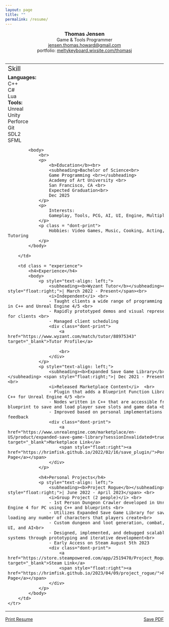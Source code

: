 ```yaml
---
layout: page
title: ""
permalink: /resume/
---
```


<!--<object data="/assets/resume.pdf" width="100%" height="600"></object>-->
<style>
h3
{
    margin: 0px;
}
h4
{
    text-align: center;
}
.skill
{
    font-size: 16pt;
    margin-bottom: 5px;
}
table.skill
{
    border: 0px solid black;
}
td.experience
{
    padding-left: 10px;
}
table, th, td {
    border: 0px solid black;
    vertical-align: top;
}
subheading
{
}
name
{
    font-size: 18pt;
}
</style>


<center>
<h3>Thomas Jensen</h3>
Game & Tools Programmer
<br>
<a href="mailto: jensen.thomas.howard@gmail.com">jensen.thomas.howard@gmail.com</a>
<br>
portfolio: <a href="https://meltykeyboard.wixsite.com/thomasj">meltykeyboard.wixsite.com/thomasj</a>
<br>
<br>
</center>

<!--
<p style="text-align: left">
    <name>Thomas Jensen</name>
    <span style="float: right">
        
    </span>
<br>
    Game & Tools Programmer
    <span style="float: right">    
        
    </span>
</p>
-->

<table style="width:100%">
    <tr>
        <td style="width: 26%; border-right: 1px solid green"> <!-- 35 is the minimum for the left column. it will not shrink any more -->
            <div class="skill">Skill</div>
            <subheading><b>Languages:</b></subheading> <br>
            C++ <br>
            C# <br>
            Lua <br>
            <subheading><b>Tools:</b></subheading> <br>
            Unreal <br> 
            Unity <br>
            Perforce <br>
            Git <br>
            SDL2 <br>
            SFML <br>

            <body>
                <br>
                <p>
                    <b>Education</b><br>
                    <subheading>Bachelor of Science<br>
                    Game Programming <br></subheading>
                    Academy of Art University <br>
                    San Francisco, CA <br>
                    Expected Graduation<br>
                    Dec 2025
                </p>
                <p> 
                    Interests:
                    Gameplay, Tools, PCG, AI, UI, Engine, Multiplayer
                </p>
                <p class = "dont-print">
                    Hobbies: Video Games, Music, Cooking, Acting, Movies, Tutoring
                </p>
            </body>
        
        </td>

        <td class = "experience">
            <h4>Experience</h4>
            <body>
                <p style="text-align: left;">
                    <subheading><b>Wyzant Tutor</b></subheading><span style="float:right;">| March 2022 - Present</span><br>
                    <i>Independent</i> <br>
                    - Taught clients a wide range of programming concepts in C++ and Unreal Engine 4/5 <br>
                    - Rapidly prototyped demos and visual representations for clients <br>
                    - Managed client scheduling
                    <div class="dont-print">
                        <a href="https://www.wyzant.com/match/tutor/88975343" target="_blank">Tutor Profile</a>

                        <br>
                    </div>
                </p>
                <p style="text-align: left;">
                    <subheading><b>Expanded Save Game Library</b></subheading> <span style="float:right;">| Dec 2021 - Present</span> <br>
                    <i>Released Marketplace Content</i>  <br>
                    - Plugin that adds a Blueprint Function Library in C++ for Unreal Engine 4/5 <br>
                    - Nodes written in C++ that are accessible from any blueprint to save and load player save slots and game data <br>
                    - Improved based on personal implementations and user feedback
                    <div class="dont-print">
                        <a href="https://www.unrealengine.com/marketplace/en-US/product/expanded-save-game-library?sessionInvalidated=true" target="_blank">Marketplace Link</a>
                        <span style="float:right"><a href="https://hrimfisk.github.io/2022/02/16/save_plugin/">Portfolio Page</a></span>
                    </div>
                </p>

                <h4>Personal Projects</h4>
                <p style="text-align: left;">
                    <subheading><b>Project Rogue</b></subheading> <span style="float:right;">| June 2022 - April 2023</span> <br>
                    <i>Group Project (2 people)</i> <br>
                    - 1st Person Dungeon Crawler developed in Unreal Engine 4 for PC using C++ and blueprints <br>
                    - Utilizes Expanded Save Game Library for saving and loading any number of characters that players create<br>
                    - Custom dungeon and loot generation, combat, spells, UI, and AI<br>
                    - Designed, implemented, and debugged scalable systems through prototyping and iterative development<br>
                    - Early Access on Steam August 5th 2023
                    <div class="dont-print">
                        <a href="https://store.steampowered.com/app/2519470/Project_Rogue/" target="_blank">Steam Link</a>
                        <span style="float:right"><a href="https://hrimfisk.github.io/2023/04/09/project_rogue/">Portfolio Page</a></span>
                    </div>
                </p>
            </body>
        </td>
    </tr>
</table>

<div class="dont-print">
    <p>
        <a href="javascript:window.print();">Print Resume</a>
        <span style="float: right">
            <a href="/assets/Resume.pdf" download>
                    Save PDF
            </a>
        </span>
    </p>
</div>